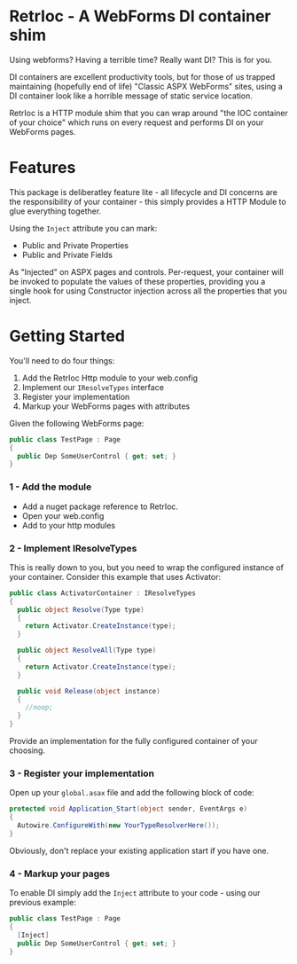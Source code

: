 RetrIoc - A WebForms DI container shim
====================

Using webforms? Having a terrible time? Really want DI? This is for you.

DI containers are excellent productivity tools, but for those of us trapped maintaining (hopefully end of life) "Classic ASPX WebForms" sites, using a DI container look like a horrible message of static service location.

RetrIoc is a HTTP module shim that you can wrap around "the IOC container of your choice" which runs on every request and performs DI on your WebForms pages.


# Features

This package is deliberatley feature lite - all lifecycle and DI concerns are the responsibility of your container - this simply provides a HTTP Module to glue everything together.

Using the ```Inject``` attribute you can mark:
* Public and Private Properties
* Public and Private Fields

As "Injected" on ASPX pages and controls.
Per-request, your container will be invoked to populate the values of these properties, providing you a single hook for using Constructor injection across all the properties that you inject.

# Getting Started

You'll need to do four things:

1. Add the RetrIoc Http module to your web.config
2. Implement our `IResolveTypes` interface
3. Register your implementation
4. Markup your WebForms pages with attributes

Given the following WebForms page:

```csharp
public class TestPage : Page
{
  public Dep SomeUserControl { get; set; }
}
```

### 1 - Add the module

* Add a nuget package reference to RetrIoc.
* Open your web.config
* Add <add name="RetrIoc" type="RetrIoc.Autowire, RetrIoc"/> to your http modules

### 2 - Implement IResolveTypes

This is really down to you, but you need to wrap the configured instance of your container. Consider this example that uses Activator:

```csharp
public class ActivatorContainer : IResolveTypes
{
  public object Resolve(Type type)
  {
    return Activator.CreateInstance(type);
  }

  public object ResolveAll(Type type)
  {
    return Activator.CreateInstance(type);
  }

  public void Release(object instance)
  {
    //noop;
  }
}
```

Provide an implementation for the fully configured container of your choosing.

### 3 - Register your implementation

Open up your ```global.asax``` file and add the following block of code:

```csharp
protected void Application_Start(object sender, EventArgs e)
{
  Autowire.ConfigureWith(new YourTypeResolverHere());
}
```

Obviously, don't replace your existing application start if you have one.

### 4 - Markup your pages

To enable DI simply add the `Inject` attribute to your code - using our previous example:

```csharp
public class TestPage : Page
{
  [Inject]
  public Dep SomeUserControl { get; set; }
}
```
